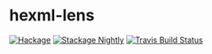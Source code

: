 # hexml-lens
[![Hackage](https://img.shields.io/hackage/v/hexml-lens.svg)](https://hackage.haskell.org/package/hexml-lens)
[![Stackage Nightly](http://stackage.org/package/hexml-lens/badge/nightly)](http://stackage.org/nightly/package/hexml-lens)
[![Travis Build Status](https://travis-ci.org/pepeiborra/hexml-lens.svg)](https://travis-ci.org/pepeiborra/hexml-lens)
